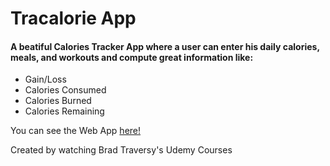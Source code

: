 # Tracalorie App #

#### A beatiful Calories Tracker App where a user can enter his daily calories, meals, and workouts and compute great information like: ####
* Gain/Loss
* Calories Consumed
* Calories Burned
* Calories Remaining

You can see the Web App [here!](https://clever-toffee-4ecba3.netlify.app/)

Created by watching Brad Traversy's Udemy Courses
